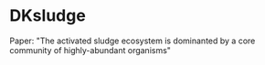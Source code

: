 DKsludge
========

Paper: "The activated sludge ecosystem is dominanted by a core community of highly-abundant organisms" 
